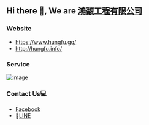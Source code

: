 ## Hi there 👋, We are [鴻馥工程有限公司](https://www.hungfu.gq/)
  
### Website
  
- https://www.hungfu.gq/
- http://hungfu.info/
### Service
![image](https://user-images.githubusercontent.com/95430501/212032664-04ce5a09-73a3-4831-b68c-87be5bb5d61b.png)

### Contact Us💻
- [Facebook](https://www.facebook.com/HungFu.0912804580)
- 💬[LINE](https://line.me/ti/p/SqUxxqch_c)


<!-- <h3 align="center">Contact Us💻 </h3> -->
<!--
**sakujjjj/sakujjjj** is a ✨ _special_ ✨ repository because its `README.md` (this file) appears on your GitHub profile.

Here are some ideas to get you started:

- 🔭 I’m currently working on ...
- 🌱 I’m currently learning ...
- 👯 I’m looking to collaborate on ...
- 🤔 I’m looking for help with ...
- 💬 Ask me about ...
- 📫 How to reach me: ...
- 😄 Pronouns: ...
- ⚡ Fun fact: ...
-->

